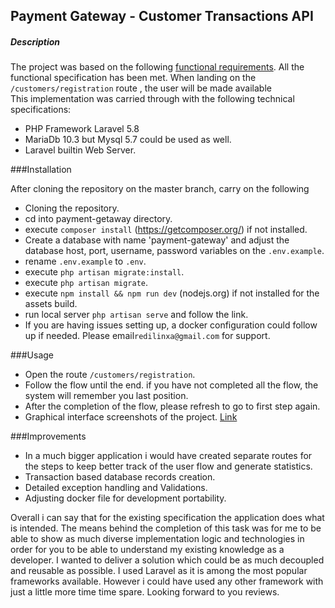 ## Payment Gateway - Customer Transactions API
##### Description
The project was based on the following [functional requirements](https://drive.google.com/open?id=1jQEUTrw4W9aQXhDFAdZTcaY6tDzcWfiX).
All the functional specification has been met. When landing on the `/customers/registration` route , 
the user will be made available  
This implementation was carried through with the following technical specifications:
- PHP Framework Laravel 5.8
- MariaDb 10.3 but Mysql 5.7 could be used as well.
- Laravel builtin Web Server.


###Installation

After cloning the repository on the master branch, carry on the following
- Cloning the repository.
- cd into payment-getaway directory.
- execute `composer install` (https://getcomposer.org/) if not installed.
- Create a database with name 'payment-gateway' and adjust the database host, port, username, password variables on the `.env.example`.
- rename `.env.example` to `.env`.
- execute `php artisan migrate:install`.
- execute `php artisan migrate`.
- execute `npm install && npm run dev` (nodejs.org) if not installed for the assets build.
- run local server `php artisan serve` and follow the link. 
- If you are having issues setting up, a docker configuration could follow up if needed. Please email`redilinxa@gmail.com` for support.


###Usage
- Open the route `/customers/registration`.
- Follow the flow until the end. if you have not completed all the flow, the system will remember you last position.
- After the completion of the flow, please refresh to go to first step again.
- Graphical interface screenshots of the project. [Link](https://drive.google.com/drive/folders/12qyLaG3Zs_9iYHifPWEhdj4NwLubvFjb)


###Improvements
- In a much bigger application i would have created separate routes for the steps 
to keep better track of the user flow and generate statistics.
- Transaction based database records creation.
- Detailed exception handling and Validations.
- Adjusting docker file for development portability.

Overall i can say that for the existing specification the application does what is intended.
The means behind the completion of this task was for me to be able to show as much diverse implementation logic and technologies
in order for you to be able to understand my existing knowledge as a developer.
I wanted to deliver a solution which could be as much decoupled and reusable as possible.
I used Laravel as it is among the most popular frameworks available. However i could have used any other framework with just a little more time time spare.
Looking forward to you reviews.
